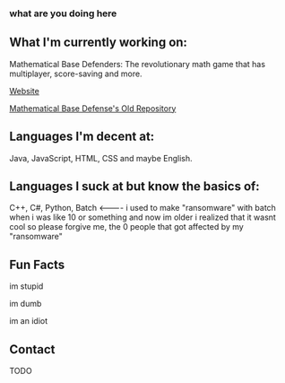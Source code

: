 ### what are you doing here

## What I'm currently working on:
Mathematical Base Defenders: The revolutionary math game that has multiplayer, score-saving and more.

<a href="https://mathematicalbasedefenders.com">Website</a>

<a href="https://www.github.com/KG07/mathematical-base-defense">Mathematical Base Defense's Old Repository</a>

## Languages I'm decent at:

Java, JavaScript, HTML, CSS and maybe English.

## Languages I suck at but know the basics of:

C++, C#, Python, Batch <---- i used to make "ransomware" with batch when i was like 10 or something and now im older i realized that it wasnt cool so please forgive me, the 0 people that got affected by my "ransomware"

## Fun Facts

im stupid

im dumb

im an idiot

## Contact

TODO
